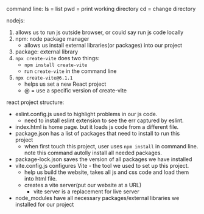 command line:
ls = list
pwd = print working directory
cd = change directory


nodejs:
1. allows us to run js outside browser, or could say run js code locally
2. npm: node package manager
   - allows us install external libraries(or packages) into our project
3. package: external library
4. `npx create-vite` does two things:
    - `npm install create-vite`
    - run `create-vite` in the command line
5. `npx create-vite@6.1.1`
    - helps us set a new React project
    - @ = use a specific version of create-vite


react project structure:
- eslint.config.js used to highlight problems in our js code. 
  - need to install eslint extension to see the err captured by eslint.
- index.html is home page. but it loads js code from a different file.
- package.json has a list of packages that need to install to run this project
  - when first touch this project, user uses `npm install` in command line. note this command autolly install all needed packages.
- package-lock.json saves the version of all packages we have installed
- vite.config.js configures Vite - the tool we used to set up this project.
  - help us build the website, takes all js and css code and load them into html file.
  - creates a vite server(put our website at a URL)
    - vite server is a replacement for live server
- node_modules have all necessary packages/external libraries we installed for our project